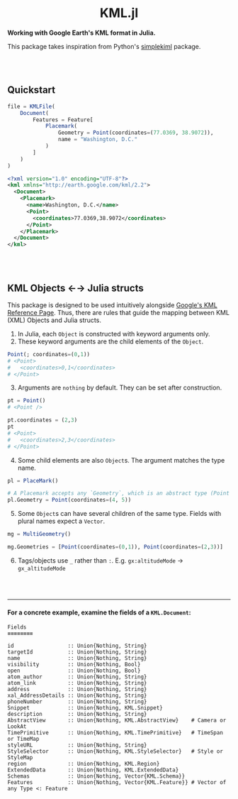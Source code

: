 <h1 align="center">KML.jl</h1>

**Working with Google Earth's KML format in Julia.**

This package takes inspiration from Python's [simplekiml](https://simplekml.readthedocs.io/en/latest/)
package.

<br>
<br>

## Quickstart

```julia
file = KMLFile(
    Document(
        Features = Feature[
            Placemark(
                Geometry = Point(coordinates=(77.0369, 38.9072)),
                name = "Washington, D.C."
            )
        ]
    )
)
```


```xml
<?xml version="1.0" encoding="UTF-8"?>
<kml xmlns="http://earth.google.com/kml/2.2">
  <Document>
    <Placemark>
      <name>Washington, D.C.</name>
      <Point>
        <coordinates>77.0369,38.9072</coordinates>
      </Point>
    </Placemark>
  </Document>
</kml>
```


<br>
<br>


## KML Objects ←→ Julia structs

This package is designed to be used intuitively alongside [Google's KML Reference Page](https://developers.google.com/kml/documentation/kmlreference).  Thus, there are rules that guide the mapping between KML (XML) Objects and Julia structs.

1. In Julia, each `Object` is constructed with keyword arguments only.
2. These keyword arguments are the child elements of the `Object`.

```julia
Point(; coordinates=(0,1))
# <Point>
#   <coordinates>0,1</coordinates>
# </Point>
```

3. Arguments are `nothing` by default. They can be set after construction.

```julia
pt = Point()
# <Point />

pt.coordinates = (2,3)
pt
# <Point>
#   <coordinates>2,3</coordinates>
# </Point>
```

4. Some child elements are also `Object`s.  The argument matches the type name.

```julia
pl = PlaceMark()

# A Placemark accepts any `Geometry`, which is an abstract type (Point <: Geometry)
pl.Geometry = Point(coordinates=(4, 5))
```

5. Some `Object`s can have several children of the same type.  Fields with plural names expect a `Vector`.

```julia
mg = MultiGeometry()

mg.Geometries = [Point(coordinates=(0,1)), Point(coordinates=(2,3))]
```

6. Tags/objects use `_` rather than `:`.  E.g. `gx:altitudeMode` → `gx_altitudeMode`


<br><br>

---

#### For a concrete example, examine the fields of a `KML.Document`:

```
Fields
≡≡≡≡≡≡≡≡

id                 :: Union{Nothing, String}
targetId           :: Union{Nothing, String}
name               :: Union{Nothing, String}
visibility         :: Union{Nothing, Bool}
open               :: Union{Nothing, Bool}
atom_author        :: Union{Nothing, String}
atom_link          :: Union{Nothing, String}
address            :: Union{Nothing, String}
xal_AddressDetails :: Union{Nothing, String}
phoneNumber        :: Union{Nothing, String}
Snippet            :: Union{Nothing, KML.Snippet}
description        :: Union{Nothing, String}
AbstractView       :: Union{Nothing, KML.AbstractView}    # Camera or LookAt
TimePrimitive      :: Union{Nothing, KML.TimePrimitive}   # TimeSpan or TimeMap
styleURL           :: Union{Nothing, String}
StyleSelector      :: Union{Nothing, KML.StyleSelector}   # Style or StyleMap
region             :: Union{Nothing, KML.Region}
ExtendedData       :: Union{Nothing, KML.ExtendedData}
Schemas            :: Union{Nothing, Vector{KML.Schema}}
Features           :: Union{Nothing, Vector{KML.Feature}} # Vector of any Type <: Feature
```
